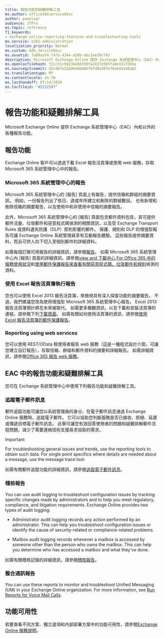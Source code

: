 ```yaml
---
title: 報告功能和疑難排解工具
ms.author: office365servicedesc
author: pamelaar
audience: ITPro
ms.topic: reference
f1_keywords:
- exchange-online-reporting-features-and-troubleshooting-tools
ms.service: o365-administration
localization_priority: Normal
ms.custom: Adm_ServiceDesc
ms.assetid: 7a89aaf4-747a-434a-a20b-ebc1ee10c742
description: Microsoft Exchange Online 提供 Exchange 系統管理中心（EAC）內和以外的各種報告功能。
ms.openlocfilehash: f2cc51c9923be8d399fa2837e5b5fabe3117d5ba
ms.sourcegitcommit: d2cd67e52dd646b68bfbfd8a387e70a6da140a62
ms.translationtype: MT
ms.contentlocale: zh-TW
ms.lasthandoff: 07/14/2020
ms.locfileid: "45132597"
---
```

# <a name="reporting-features-and-troubleshooting-tools"></a>報告功能和疑難排解工具

Microsoft Exchange Online 提供 Exchange 系統管理中心（EAC）內和以外的各種報告功能。
  
## <a name="reporting-features"></a>報告功能

Exchange Online 客戶可以透過下載 Excel 報告活頁簿或使用 web 服務，存取 Microsoft 365 系統管理中心中的報告。
  
### <a name="reporting-in-the-microsoft-365-admin-center"></a>Microsoft 365 系統管理中心的報告

Microsoft 365 系統管理中心的 [報告] 頁面上有報告，提供信箱和群組的摘要資訊。 例如，一份報告列出了依日、週或年所建立和刪除的群組數目。 也有新增和刪除信箱的摘要報告，以及使用中和非使用中信箱的摘要報告。 
  
此外，Microsoft 365 系統管理中心的 [報告] 頁面包含郵件資料包告，其可提供郵件流量、垃圾郵件和惡意程式碼偵測的相關資訊，以及受 Exchange Transport Rules 或資料遺失防護（DLP）原則影響的郵件。 保護、規則和 DLP 的增強型報告可讓 Exchange Online 系統管理員享有互動報告體驗。 這些報告提供摘要資料，而且可供人向下切入至個別郵件的詳細資料。
  
如需每個訂閱可用報告的詳細資訊，請參閱[報告](../office-365-platform-service-description/reports.md)。 如需 Microsoft 365 系統管理中心內 [報告] 頁面的詳細資訊，請參閱[view and 下載中心 For Office 365 中的服務使用狀況](https://go.microsoft.com/fwlink/p/?LinkId=401187)和[使用郵件保護報告來查看有關惡意程式碼、垃圾郵件和規則](https://go.microsoft.com/fwlink/p/?LinkID=401102)偵測的資料。
  
### <a name="reporting-using-the-excel-reporting-workbook"></a>使用 Excel 報告活頁簿執行報告

您也可以使用 Excel 2013 報告活頁簿，來檢視具有深入探查功能的摘要報告。 不過，我們建議您改為使用增強型 Microsoft 365 系統管理中心報告。 Excel 2013 報告活頁簿預計將在未來被取代。 如需更多概觀資訊，以及下載和安裝活頁簿的連結，請參閱下列[下載頁面](https://go.microsoft.com/fwlink/p/?LinkId=271776)。 如需有關如何使用活頁簿的資訊，請參閱[使用 Excel 報告活頁簿的郵件保護報告](https://go.microsoft.com/fwlink/p/?LinkId=285211)。 
  
### <a name="reporting-using-web-services"></a>Reporting using web services

您可以使用 REST/OData 租使用者報告 web 服務（這是一種程式設計介面，可讓您建立自訂報告），存取信箱、群組和郵件資料的摘要和詳細報告。 如需詳細資訊，請參閱[Office 365 報告 web 服務](https://go.microsoft.com/fwlink/p/?LinkId=287041)。
  
## <a name="reporting-features-and-troubleshooting-tools-in-the-eac"></a>EAC 中的報告功能和疑難排解工具

您可在 Exchange 系統管理中心中使用下列報告功能和疑難排解工具。
  
### <a name="trace-an-email-message"></a>追蹤電子郵件訊息

郵件追蹤功能可讓您以系統管理員的身分，在電子郵件訊息通過 Exchange Online 服務時，追蹤電子郵件。 它可以協助您判斷服務是否已接收、拒絕、延遲或傳遞目標電子郵件訊息。 此舉可讓您有效回答使用者的問題和疑難排解郵件流程問題，減少了需要連絡技術支援尋求協助的需求。
  
> [!IMPORTANT]
> For troubleshooting general issues and trends, use the reporting tools to obtain such data. For single point specifics where details are needed about a message, use the message trace tool. 
  
如需有關郵件追蹤功能的詳細資訊，請參閱[追蹤電子郵件訊息](https://go.microsoft.com/fwlink/p/?LinkId=271777)。
  
### <a name="auditing-reports"></a>稽核報告

You can use audit logging to troubleshoot configuration issues by tracking specific changes made by administrators and to help you meet regulatory, compliance, and litigation requirements. Exchange Online provides two types of audit logging:
  
- Administrator audit logging records any action performed by an administrator. This can help you troubleshoot configuration issues or identify the cause of security-related or compliance-related problems. 
    
- Mailbox audit logging records whenever a mailbox is accessed by someone other than the person who owns the mailbox. This can help you determine who has accessed a mailbox and what they've done. 
    
如需有關稽核記錄的詳細資訊，請參閱[稽核報告](https://go.microsoft.com/fwlink/p/?LinkId=271779)。
  
### <a name="unified-messaging-reports"></a>整合通訊報告

You can use these reports to monitor and troubleshoot Unified Messaging (UM) in your Exchange Online organization. For more information, see [Run Reports for Voice Mail Calls](https://go.microsoft.com/fwlink/p/?LinkId=287042).
  
## <a name="feature-availability"></a>功能可用性

若要查看不同方案、獨立選項和內部部署方案中的功能可用性，請參閱[Exchange Online 服務說明](exchange-online-service-description.md)。
  

